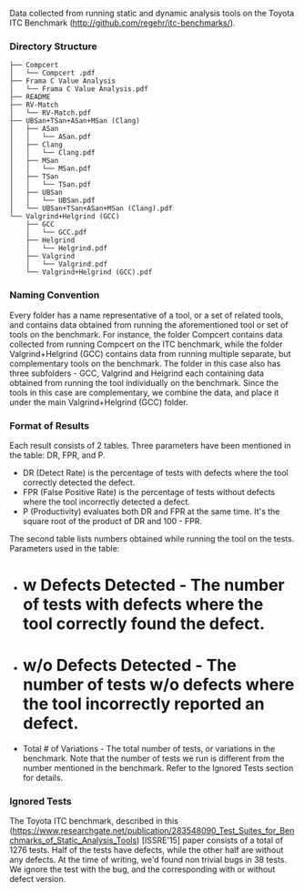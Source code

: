 Data collected from running static and dynamic analysis tools on the Toyota ITC Benchmark (http://github.com/regehr/itc-benchmarks/).

### Directory Structure
```
├── Compcert
│   └── Compcert .pdf
├── Frama C Value Analysis
│   └── Frama C Value Analysis.pdf
├── README
├── RV-Match
│   └── RV-Match.pdf
├── UBSan+TSan+ASan+MSan (Clang)
│   ├── ASan
│   │   └── ASan.pdf
│   ├── Clang
│   │   └── Clang.pdf
│   ├── MSan
│   │   └── MSan.pdf
│   ├── TSan
│   │   └── TSan.pdf
│   ├── UBSan
│   │   └── UBSan.pdf
│   └── UBSan+TSan+ASan+MSan (Clang).pdf
└── Valgrind+Helgrind (GCC)
    ├── GCC
    │   └── GCC.pdf
    ├── Helgrind
    │   └── Helgrind.pdf
    ├── Valgrind
    │   └── Valgrind.pdf
    └── Valgrind+Helgrind (GCC).pdf

```
### Naming Convention

Every folder has a name representative of a tool, or a set of related tools, and contains data obtained from running the aforementioned tool or set of tools on the benchmark. For instance, the folder Compcert contains data collected from  running Compcert on the ITC benchmark, while the folder Valgrind+Helgrind (GCC) contains data from running multiple separate, but complementary tools on the benchmark. The folder in this case also has three subfolders - GCC, Valgrind and Helgrind each containing data obtained from running the tool individually on the benchmark. Since the tools in this case are complementary, we combine the data, and place it under the main Valgrind+Helgrind (GCC) folder.

### Format of Results
Each result consists of 2 tables. Three parameters have been mentioned in the table: DR, FPR, and P.
* DR (Detect Rate) is the percentage of tests with defects where the tool correctly detected the defect.
* FPR (False Positive Rate) is the percentage of tests without defects where the tool incorrectly detected a defect.
* P (Productivity) evaluates both DR and FPR at the same time. It's the square root of the product of DR and 100 - FPR. 

The second table lists numbers obtained while running the tool on the tests. Parameters used in the table:
* # w Defects Detected - The number of tests with defects where the tool correctly found the defect.
* # w/o Defects Detected - The number of tests w/o defects where the tool incorrectly reported an defect.
* Total # of Variations - The total number of tests, or variations in the benchmark. Note that the number of tests we run is different from the number mentioned in the benchmark. Refer to the Ignored Tests section for details.  


### Ignored Tests

The Toyota ITC benchmark, described in this (https://www.researchgate.net/publication/283548090_Test_Suites_for_Benchmarks_of_Static_Analysis_Tools) [ISSRE'15] paper consists of a total of 1276 tests. Half of the tests have defects, while the other half are without any defects. At the time of writing, we'd found non trivial bugs in 38 tests. We ignore the test with the bug, and the corresponding with or without defect version. 




